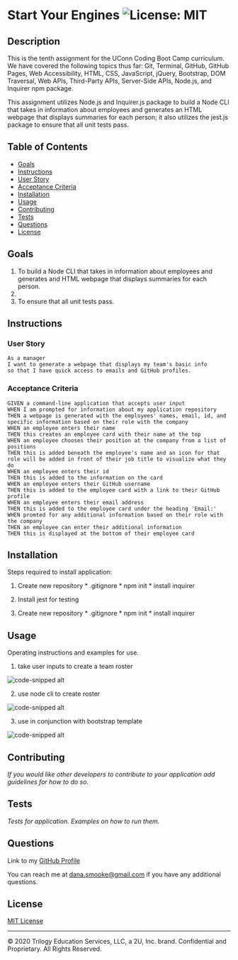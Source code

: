 # Start Your Engines ![License: MIT](https://img.shields.io/badge/License-MIT-yellow.svg)

## Description

This is the tenth assignment for the UConn Coding Boot Camp curriculum. We have covered the following topics thus far: Git, Terminal, GitHub, GitHub Pages, Web Accessibility, HTML, CSS, JavaScript, jQuery, Bootstrap, DOM Traversal, Web APIs, Third-Party APIs, Server-Side APIs, Node.js, and Inquirer npm package.

This assignment utilizes Node.js and Inquirer.js package to build a Node CLI that takes in information about employees and generates an HTML webpage that displays summaries for each person; it also utilizes the jest.js package to ensure that all unit tests pass.

## Table of Contents

*  [Goals](#Goals)
*  [Instructions](#Instructions)
*  [User Story](#UserStory)
*  [Acceptance Criteria](#AcceptanceCriteria)
*  [Installation](#Installation)
*  [Usage](#Usage)
*  [Contributing](#Contributing)
*  [Tests](#Tests)
*  [Questions](#Questions)
*  [License](#License)

## Goals

1. To build a Node CLI that takes in information about employees and generates and HTML webpage that displays summaries for each person. 
2. 
3. To ensure that all unit tests pass. 

## Instructions

### User Story
```
As a manager
I want to generate a webpage that displays my team's basic info
so that I have quick access to emails and GitHub profiles. 
```
### Acceptance Criteria
```
GIVEN a command-line application that accepts user input
WHEN I am prompted for information about my application repository
THEN a webpage is generated with the employees' names, email, id, and specific information based on their role with the company
WHEN an employee enters their name
THEN this creates an employee card with their name at the top
WHEN an employee chooses their position at the company from a list of positions
THEN this is added beneath the employee's name and an icon for that role will be added in front of their job title to visualize what they do
WHEN an employee enters their id 
THEN this is added to the information on the card
WHEN an employee enters their GitHub username
THEN this is added to the employee card with a link to their GitHub profile
WHEN an employee enters their email address
THEN this is added to the employee card under the heading 'Email:'
WHEN promted for any additional information based on their role with the company
THEN an employee can enter their additional information
THEN this is displayed at the bottom of their employee card

```
  

## Installation

Steps required to install application:

1. Create new repository * .gitignore * npm init * install inquirer

2. Install jest for testing

3. Create new repository * .gitignore * npm init * install inquirer

  

## Usage

Operating instructions and examples for use.

1. take user inputs to create a team roster

![code-snipped alt](https://via.placeholder.com/150)

2. use node cli to create roster

![code-snipped alt](https://via.placeholder.com/150)

3. use in conjunction with bootstrap template

![code-snipped alt](https://via.placeholder.com/150)

  

## Contributing

*If you would like other developers to contribute to your application add guidelines for how to do so.*

  

## Tests

*Tests for application. Examples on how to run them.*

  
  

## Questions

Link to my [GitHub Profile](https://github.com/dsmooke)

  

You can reach me at dana.smooke@gmail.com if you have any additional questions.

  

## License

[MIT License](MITLicense.txt)

  
  
  
  

---

  

© 2020 Trilogy Education Services, LLC, a 2U, Inc. brand. Confidential and Proprietary. All Rights Reserved.